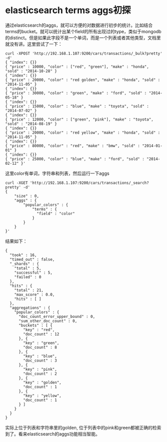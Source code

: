 elasticsearch terms aggs初探
===================================
通过elasticsearch的aggs，就可以方便的对数据进行初步的统计。比如结合terms的bucket。就可以统计出某个field的所有出现过的type，类似于mongodb的distinct。但是如果此字段不是一个单词，而是一个列表或者其他类型，文档里就没有讲。这里尝试了一下：

    curl -XPOST 'http://192.168.1.107:9200/cars/transactions/_bulk?pretty' -d'
    { "index": {}}
    { "price" : 10000, "color" : ["red", "green"], "make" : "honda", "sold" : "2014-10-28" }
    { "index": {}}
    { "price" : 20000, "color" : "red golden", "make" : "honda", "sold" : "2014-11-05" }
    { "index": {}}
    { "price" : 30000, "color" : "green", "make" : "ford", "sold" : "2014-05-18" }
    { "index": {}}
    { "price" : 15000, "color" : "blue", "make" : "toyota", "sold" : "2014-07-02" }
    { "index": {}}
    { "price" : 12000, "color" : ["green", "pink"], "make" : "toyota", "sold" : "2014-08-19" }
    { "index": {}}
    { "price" : 20000, "color" : "red yellow", "make" : "honda", "sold" : "2014-11-05" }
    { "index": {}}
    { "price" : 80000, "color" : "red", "make" : "bmw", "sold" : "2014-01-01" }
    { "index": {}}
    { "price" : 25000, "color" : "blue", "make" : "ford", "sold" : "2014-02-12" }'
    
这里color有单词，字符串和列表，然后运行一下aggs

    curl -XGET 'http://192.168.1.107:9200/cars/transactions/_search?pretty' -d'
    {
        "size" : 0,
        "aggs" : { 
            "popular_colors" : { 
                "terms" : { 
                  "field" : "color"
                }
            }
        }
    }'


结果如下：

    {
      "took" : 16,
      "timed_out" : false,
      "_shards" : {
        "total" : 5,
        "successful" : 5,
        "failed" : 0
      },
      "hits" : {
        "total" : 21,
        "max_score" : 0.0,
        "hits" : [ ]
      },
      "aggregations" : {
        "popular_colors" : {
          "doc_count_error_upper_bound" : 0,
          "sum_other_doc_count" : 0,
          "buckets" : [ {
            "key" : "red",
            "doc_count" : 12
          }, {
            "key" : "green",
            "doc_count" : 8
          }, {
            "key" : "blue",
            "doc_count" : 3
          }, {
            "key" : "pink",
            "doc_count" : 2
          }, {
            "key" : "golden",
            "doc_count" : 1
          }, {
            "key" : "yellow",
            "doc_count" : 1
          } ]
        }
      }
    }

实际上位于列表和字符串里的golden, 位于列表中的pink和green都被正确的检索到了。看来elasticsearch的aggs功能相当智能。
